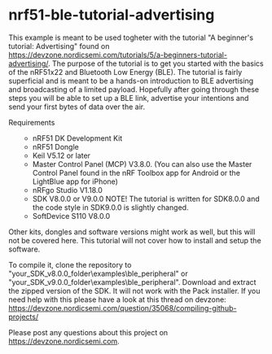 # nrf51-ble-tutorial-advertising
This example is meant to be used togheter with the tutorial "A beginner's tutorial: Advertising" found on https://devzone.nordicsemi.com/tutorials/5/a-beginners-tutorial-advertising/. The purpose of the tutorial is to get you started with the basics of the nRF51x22 and Bluetooth Low Energy (BLE). The tutorial is fairly superficial and is meant to be a hands-on introduction to BLE advertising and broadcasting of a limited payload. Hopefully after going through these steps you will be able to set up a BLE link, advertise your intentions and send your first bytes of data over the air. 

Requirements

<ul><ul>
<li>nRF51 DK Development Kit
<li>nRF51 Dongle
<li>Keil V5.12 or later
<li>Master Control Panel (MCP) V3.8.0. (You can also use the Master Control Panel found in the nRF Toolbox app for Android or the LightBlue app for iPhone)
<li>nRFgo Studio V1.18.0
<li>SDK V8.0.0 or V9.0.0 NOTE! The tutorial is written for SDK8.0.0 and the code style in SDK9.0.0 is slightly changed.
<li>SoftDevice S110 V8.0.0
</ul></ul>

Other kits, dongles and software versions might work as well, but this will not be covered here. This tutorial will not cover how to install and setup the software.

To compile it, clone the repository to "your_SDK_v8.0.0_folder\examples\ble_peripheral" or "your_SDK_v9.0.0_folder\examples\ble_peripheral". Download and extract the zipped version of the SDK. It will not work with the Pack installer. If you need help with this please have a look at this thread on devzone: https://devzone.nordicsemi.com/question/35068/compiling-github-projects/

Please post any questions about this project on https://devzone.nordicsemi.com.
